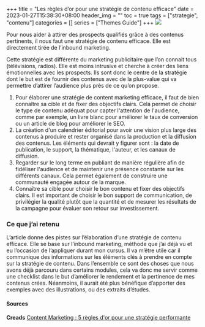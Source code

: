 +++
title = "Les règles d’or pour une stratégie de contenu efficace"
date = 2023-01-27T15:38:30+08:00
header_img = ""
toc = true
tags = ["strategie", "contenu"]
categories = []
series = ["Themes Guide"]
+++
<img src="/labveilletech/images/content-marketing.jpg">

Pour nous aider à attirer des prospects qualifiés grâce à des contenus pertinents, il nous faut une stratégie de contenu efficace. Elle est directement tirée de l’inbound marketing.

Cette stratégie est différente du marketing publicitaire que l’on connait tous (télévisions, radios). Elle est moins intrusive et cherche à créer des liens émotionnelles avec les prospects. Ils sont donc le centre de la stratégie dont le but est de fournir des contenus avec de la plus-value qui va permettre d’attirer l’audience plus près de ce qu’on propose.

1. Pour élaborer une stratégie de content marketing efficace, il faut de bien connaître sa cible et de fixer des objectifs clairs. Cela permet de choisir le type de contenu adéquat pour capter l'attention de l'audience, comme par exemple, un livre blanc pour améliorer le taux de conversion ou un article de blog pour améliorer le SEO.
2. La création d'un calendrier éditorial pour avoir une vision plus large des contenus à produire et rester organisé dans la production et la diffusion des contenus. Les éléments qui devrait y figurer sont : la date de publication, le support, la thématique, l'auteur, et les canaux de diffusion.
3. Regarder sur le long terme en publiant de manière régulière afin de fidéliser l'audience et de maintenir une présence constante sur les différents canaux. Cela permet également de construire une communauté engagée autour de la marque.
4. Connaître sa cible pour choisir le bon contenu et fixer des objectifs clairs. Il est important de choisir le bon support de communication, de privilégier la qualité plutôt que la quantité et de mesurer les résultats de la campagne pour évaluer son retour sur investissement.

<h3>Ce que j’ai retenu</h3>
L’article donne des pistes sur l’élaboration d’une stratégie de contenu efficace. Elle se base sur l’inbound marketing, méthode que j’ai déjà vu et eu l’occasion de l’appliquer durant mon cursus. Il va m’être utile car il communique des informations sur les éléments clés à prendre en compte sur la stratégie de contenu. Dans l’ensemble ce sont des choses que nous avons déjà parcouru dans certains modules, cela va donc me servir comme une checklist dans le but d’améliorer le rendement et la pertinence de mes contenus crées. Néanmoins, il aurait été plus bénéfique d’apporter des exemples avec des illustrations, ou des extraits d’études.

<h4>Sources</h4>
<b>Creads</b>
<a href="https://www.creads.com/blog/decryptage/comment-faire/strategie-content-marketing-conseils/">Content Marketing : 5 règles d'or pour une stratégie performante</a>
